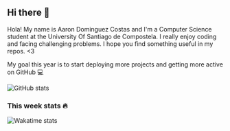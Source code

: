 ## Hi there 👋


Hola! My name is Aaron Dominguez Costas and I'm a Computer Science student at the University Of Santiago de Compostela.
I really enjoy coding and facing challenging problems. I hope you find something useful in my repos. <3 

My goal this year is to start deploying more projects and getting more active on GitHub 💻

![GitHub stats](https://github-readme-stats.vercel.app/api?username=aarondominguezcostas&?theme=dracula&show_icons=true&theme=dark)

### This week stats 🔥
![Wakatime stats](https://github-readme-stats.vercel.app/api/wakatime?username=aarondominguezcostas&show_icons=true&theme=dark)



